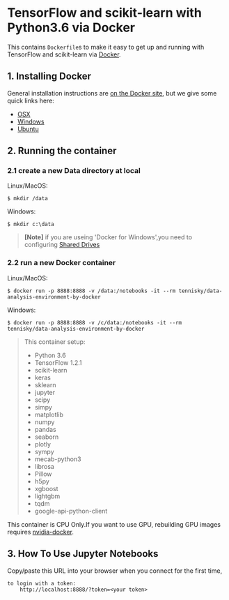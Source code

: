 # TensorFlow and scikit-learn with Python3.6 via Docker

This contains `Dockerfile`s to make it easy to get up and running with
TensorFlow and scikit-learn via [Docker](http://www.docker.com/).


## 1. Installing Docker
General installation instructions are
[on the Docker site](https://docs.docker.com/installation/), but we give some
quick links here:

* [OSX](https://www.docker.com/docker-mac)
* [Windows](https://www.docker.com/docker-windows)
* [Ubuntu](https://www.docker.com/docker-ubuntu)

## 2. Running the container

### 2.1 create a new Data directory at local
Linux/MacOS:

    $ mkdir /data
    
Windows:

    $ mkdir c:\data


>**[Note]**
>if you are useing 'Docker for Windows',you need to configuring [Shared Drives](https://blogs.msdn.microsoft.com/stevelasker/2016/06/14/configuring-docker-for-windows-volumes/)


### 2.2 run a new Docker container
Linux/MacOS:

    $ docker run -p 8888:8888 -v /data:/notebooks -it --rm tennisky/data-analysis-environment-by-docker

Windows:

    $ docker run -p 8888:8888 -v /c/data:/notebooks -it --rm tennisky/data-analysis-environment-by-docker



>This container setup:
>- Python 3.6
>- TensorFlow 1.2.1
>- scikit-learn 
>- keras
>- sklearn
>- jupyter
>- scipy
>- simpy
>- matplotlib
>- numpy
>- pandas
>- seaborn
>- plotly
>- sympy
>- mecab-python3
>- librosa
>- Pillow
>- h5py
>- xgboost
>- lightgbm
>- tqdm
>- google-api-python-client


This container is CPU Only.If you want to use GPU, rebuilding GPU images requires [nvidia-docker](https://github.com/NVIDIA/nvidia-docker).


## 3. How To Use Jupyter Notebooks
Copy/paste this URL into your browser when you connect for the first time,


    to login with a token:
        http://localhost:8888/?token=<your token>


